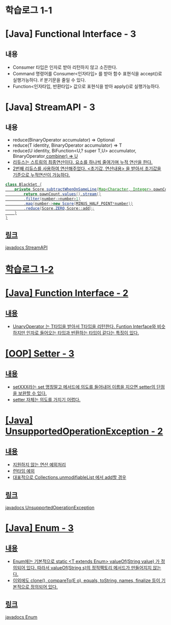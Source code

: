 # 학습로그 1-1

# [Java] Functional Interface - 3

## 내용
- Consumer 타입은 인자로 받아 리턴하지 않고 소진한다.
- Command 명령어를 Consumer<인자타입> 를 받아 함수 표현식을 accept()로 실행가능하다. if 분기문을 줄일 수 있다.
- Function<인자타입, 반환타입> 값으로 표현식을 받아 apply()로 실행가능하다.

# [Java] StreamAPI - 3

## 내용
- reduce(BinaryOperator<T> accumulator) => Optional<T>
- reduce(T identity, BinaryOperator<T> accumulator) => T 
- reduce(U identity, BiFunction<U,? super T,U> accumulator, BinaryOperator<U> combiner) => <U> U
- 리듀스는 스트림의 최종연산이다. 요소를 하나씩 줄여가며 누적 연산을 한다. 
- 2번째 리듀스를 사용하여 연산해주었다. <초기값, 연산내용> 을 받아서 초기값을 기준으로 누적연산이 가능하다.
```java
class BlackSet {
    private Score subtractWhenOnSameLine(Map<Character, Integer> pawnCount){
        return pawnCount.values().stream()
        .filter(number->number>1)
        .map(number->new Score(MINUS_HALF_POINT*number))
        .reduce(Score.ZERO,Score::add);
    }
}
```

## 링크
[javadocs StreamAPI](https://docs.oracle.com/javase/8/docs/api/java/util/stream/Stream.html)


# 학습로그 1-2

# [Java] Function Interface - 2

## 내용
- UnaryOperator<T> 는 T타입을 받아서 T타입을 리턴한다. Funtion Interface와 비슷하지만 인자로 들어오는 타입과 반환하는 타입이 같다는 특징이 있다.

# [OOP] Setter - 3

## 내용
- setXXX라는 set 명칭말고 메서드에 의도를 들어내어 이름을 지으면 setter의 단점을 보완할 수 있다.
- setter 자체는 의도를 가지기 어렵다.

# [Java] UnsupportedOperationException - 2

## 내용
- 지원하지 않는 연산 예외처리
- 런타임 예외
- 대표적으로 Collections.unmodifiableList 에서 add할 경우

## 링크
[javadocs UnsupportedOperationException](https://docs.oracle.com/javase/8/docs/api/java/lang/UnsupportedOperationException.html)


# [Java] Enum - 3

## 내용
- Enum에는 기본적으로 static <T extends Enum<T>> valueOf(String value) 가 정의되어 있다. 따라서 valueOf(String s)의 정적팩토리 메서드가 만들어지지 않는다.
- 이외에도 clone(), compareTo(E o), equals, toString, names, finalize 등이 기본적으로 정의되어 있다.

## 링크 
[javadocs Enum](https://docs.oracle.com/javase/7/docs/api/java/lang/Enum.html)